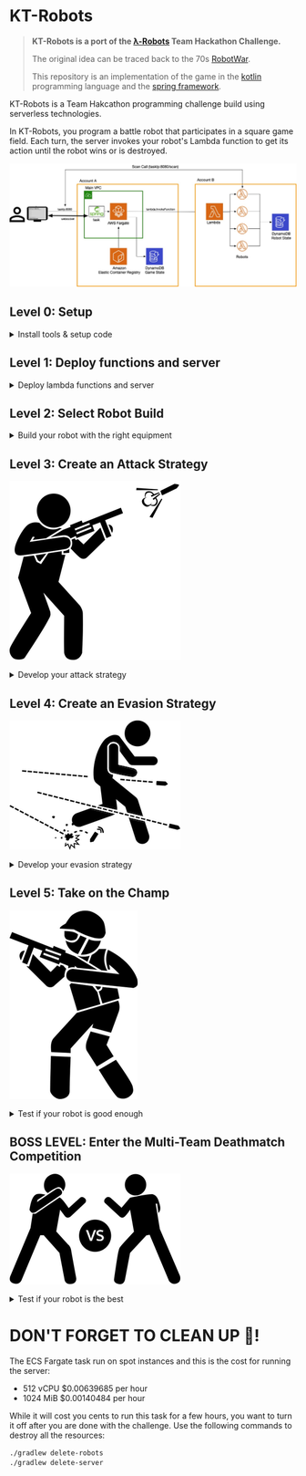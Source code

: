 # KT-Robots

> **KT-Robots is a port of the [λ-Robots](https://github.com/LambdaSharp/LambdaRobots) Team Hackathon Challenge.**
> 
> The original idea can be traced back to the 70s [RobotWar](https://corewar.co.uk/robotwar.htm). 
> 
> This repository is an implementation of the game in the [kotlin](https://kotlinlang.org/) programming language and the [spring framework](https://spring.io/).

KT-Robots is a Team Hakcathon programming challenge build using serverless technologies.

In KT-Robots, you program a battle robot that participates in a square game field. Each turn, the server invokes your robot's Lambda function to get its action until the robot wins or is destroyed.


![](images/kotlin-robots.jpg)
 
## Level 0: Setup

<details>
<summary>Install tools & setup code</summary>

### Install the required tools
Make sure that you have the following tools installed on your computer.
<details>
<summary>List of required tools</summary>

- [Download and install the JDK 11](https://www.oracle.com/java/technologies/javase-jdk11-downloads.html)
- [Download and install the AWS CLI](https://docs.aws.amazon.com/cli/latest/userguide/install-cliv2.html)
- [Download and install the serverless framework](https://www.serverless.com/framework/docs/providers/aws/guide/installation/)
</details>

### Setup AWS Account and CLI
The challenge requires an AWS account. AWS provides a [*Free Tier*](https://aws.amazon.com/free/), which is sufficient for the challenge.
<details>
<summary>Setup Instructions</summary>

- [Create an AWS Account](https://aws.amazon.com)
- [Configure your AWS profile with the AWS CLI for us-east-1](https://docs.aws.amazon.com/cli/latest/userguide/cli-chap-configure.html#cli-quick-configuration)
</details>

> **NOTE:** 
> 
> For this challenge we will be using the US-EAST-1 region

### Clone Git Challenge Repository
<details>
<summary>Clone command</summary>

Run the following command to clone the KT-Robots challenge. 
```bash
git clone git@github.com:onema/kt-robots.git
cd kt-robots
```
</details>
</details>

## Level 1: Deploy functions and server
<details>
<summary>Deploy lambda functions and server</summary>
 
### Deploy using CloudFormation and the Serverless Framework
From the command line use `gradlew` to run the `deploy-robots` task: 
```bash
./gradlew deploy-robots
```
<details>
<summary>Details</summary>

This task will 
- Compile the `lambda-robots` project
- Deploy the Lambda functions to your AWS account in the `us-east-1` region using the Serverless framework
</details>

<details>
<summary>Use the InjelliJ Gradle Plugin</summary>

Or use the IntelliJ Gradle plugin to execute the task.

![deployRobots](images/deployRobots.png)
</details>



Once the command has finished running, the output shows you the ARN of the lambda robots.
```bash
functions:
  BringYourOwnRobot: kotlin-robots-dev-BringYourOwnRobot
  YosemiteSam: kotlin-robots-dev-YosemiteSam
  HotShot: kotlin-robots-dev-HotShot
  RoboDog: kotlin-robots-dev-RoboDog
  TargetRobot: kotlin-robots-dev-TargetRobot
```

The `BringYourOwnRobot` is the robot you will be working on!

> **NOTE:** 
> 
> Open `lambda-robots/src/main/kotlin/io.onema.ktrobots.lambda/functions/BringYourOwnRobot` and customize the field `NAME` of your robot to distinguish it from other robots.

### Deploy the game server using CloudFormation 
From the command line use `gradlew` to run the `deploy-server` task:
```bash
./gradlew deploy-server
```
<details>
<summary>Details</summary>

This task performs the following actions:

- Compile the server
- Deploy the game server to your AWS account in the `us-east-1` region using CloudFormation
- Creates a docker image that runs the server
- Create an ECR docker repository to host the image
- Pushes the image to the new docker repository
- Creates a Fargate cluster
- Creates a service and runs a task exposing port 80

</details>

<details>
<summary>Getting the task IP Address</summary>
Once the deployment has finished, you have to log in to AWS to get the server IP:
- Amazon ECS
- Clusters
- ktrobots-server-cluster
- Tasks
- Select the task from the list
- Copy the Public IP
- You can also expand the task details and get a link to the CloudWatch logs

Once you have the IP paste it in your browser.
```bash
# For example
http://3.1.11.111/
```
</details>

<details>
<summary>Adding robots to game board</summary>

You can add the robot lambda function ARN to the game board client in the browser.  **You can add the ARN multiple times.**

![Game configuration](images/gameConfiguration.png)

Use the **Advance Configuration** to change any default settings.  Use **Clear Saved Config** to reset all settings to default.
</details>
</details>

## Level 2: Select Robot Build

<details>
<summary>Build your robot with the right equipment</summary>

The default server settings allow each robot to have `8` build points. You can spend your points in the following equipment:

| Equipment type | Description                                                                                                        |
| -------------- | ------------------------------------------------------------------------------------------------------------------ |
| engine         | Modify your robots speed and acceleration                                                                          |
| armor          | Protect your robot against missile and collision damage. Heavier armor will affect your speed and acceleration     |
| missile        | Missiles your robot can shoot. These have different velocity, damage points, ranges, blast radius and reload times |
| radar          | Allow your robot to detect enemies for a given distance and angle of view                                          |

To customize your robot build, open the `BringYourOwnRobot` function and update the values in the `LambdaRobotBuild` method. 
For additional details on the different equipment types see the [Robot Build](/docs/programming-reference.md#robot-build) section in the [Programming Reference](/docs/programming-reference.md). 

> **NOTE:** 
> 
> If you go over the allotted number of points, your robot will be immediately disqualified

</details>

## Level 3: Create an Attack Strategy
![attack](images/man-shooting-gun.png)

<details>
<summary>Develop your attack strategy</summary>

### Develop (or Copy) an Attack Strategy
Now that you have deployed all the robots to your account add the ARN of the `TargetRobot` multiple times to the KT-Robots server to create targets.


Update the behavior of `BringYourOwnRobot` to shoot down the target robots. 

### Use Luck - YosemiteSam 
For example, you can use luck, like `YosemiteSam`, which shoots in random directions.

![Yosemite Sam](images/yosemiteSam.png)

<details>
<summary>YosemiteSam Details</summary>

Yosemite Sam is fast and trigger happy!

This robot chooses a random angle on every turn and fires a missile. It has an extra-large engine that helps avoid attacks and keeps its distance from the edges of the game board to avoid collisions!

| Equipment | Type              | Points | Details |
| --------- | ----------------- | ------ | ------- |
| Armor     | Light             | 1      |         |
| Engine    | Extra Large       | 4      |         |
| Radar     | Ultra Short Range | 0      |         |
| Missile   | Dart              | 0      |         |
| Total     |                   | 5      |         |
</details>


### Use Targeting - HotShot 
This robot uses the `scan()` method to find enemies and aim missiles at them. 

![HotShot](images/hotShot.jpg)

<details>
<summary>HotShot Details</summary>

HotShot is patient and accurate; it hardly ever misses its target!

This robot uses the `scan()` method to find targets. If it doesn't find targets, it moves to a new location. If it receives damage, it initiates an evasive move. 

| Equipment | Type        | Points | Details |
| --------- | ----------- | ------ | ------- |
| Armor     | Medium      | 2      |         |
| Engine    | Large       | 3      |         |
| Radar     | Short Range | 1      |         |
| Missile   | Javelin     | 2      |         |
| Total     |             | 8      |         |
</details>

### Chase like a dog - RoboDog 

This robot uses the `scan()` method to find enemies and chases them causing collision damage.

![RoboDog](images/roboDog.jpg)

<details>
<summary>RoboDog Details</summary>

RoboDog moves at random and scans what is right in front of it. When this dog bites, it won't let go!

This robot uses the `scan()` method to find targets right in from of it. If it does it adjust it's heading to move towards the target, this dog can hit you with a missile and with collision damage!

| Equipment | Type              | Points | Details |
| --------- | ----------------- | ------ | ------- |
| Armor     | Light             | 2      |         |
| Engine    | Standard          | 3      |         |
| Radar     | Ultra Short Range | 0      |         |
| Missile   | Cannon            | 3      |         |
| Total     |                   | 8      |         |
</details>

### TargetRobot 

This robot just sits down and waits to be hit. 
![TargetRobot](images/targetRobot.png)

<details>
<summary>TargetRobot Details</summary>

Please don't be the target robot, and nobody wants to be the target robot!

| Equipment | Type              | Points | Details |
| --------- | ----------------- | ------ | ------- |
| Armor     | Heavy             | 3      |         |
| Engine    | Economy           | 0      |         |
| Radar     | Ultra Short Range | 0      |         |
| Missile   | Dart              | 0      |         |
| Total     |                   | 3      |         |
</details>


### Remember that 
- Other robots may be out of radar range, requiring your robot to move periodically. 
- Your robot can be damaged by its own missiles. 
- Check `gameInfo.farHitRange` to make sure your target is beyond the damage range. 
- If you don't mind a bit of self-inflicted pain, you can also use `gameInfo.nearHitRange` or even `game.directHitRange` instead.
</details>

## Level 4: Create an Evasion Strategy
![evade](images/man-evading.png)

<details>
<summary>Develop your evasion strategy</summary>
 
Add the `YosemiteSam` ARN twice to the KT-Robots server to create two attackers.

Now update the behavior of `BringYourOwnRobot` to avoid getting shot. 

<details>
<summary>Examples</summary>

You can be in continuous motion, like `YosemiteSam`, which zig-zags across the board, react to damage like `HotShot`,  or chase and ram into your opponents like `RoboDog`.

Beware that a robot cannot change heading without suddenly stopping if its speed exceeds `Robot.MaxSpeed`.
</details>
</details>

## Level 5: Take on the Champ
![take on the champ](images/the-champ.png)

<details>
<summary>Test if your robot is good enough</summary>

Add the `HotShot` ARN once to the KT-Robots server to create one formidable opponent.

Consider tuning one more time your robots build by updating the equipment
- engine
- armor
- missile
- radar

> 🎯 **Set the proper equipment to suit your attack and evasion strategies.**
 
>⚠️ **Remember that your build cannot exceed 8 points or your robot will be disqualified from the competition.**

</details>


## BOSS LEVEL: Enter the Multi-Team Deathmatch Competition

![death match](images/fight.png)

<details>
<summary>Test if your robot is the best</summary>

![killer-robots](images/killerRobots.jpg)


For the boss level, your opponent is every other team! Submit your robot ARN and see how well it fares.

Before submitting your ARN for the competition, allow access to invoke your function:
```bash
aws lambda add-permission --function-name "YOUR FUNCTION ARN GOES HERE" --action lambda:InvokeFunction --statement-id kt-robots-invoke-function --principal '*' --region us-east-1  
```

**May the odds be ever in your favor!**
</details>

# DON'T FORGET TO CLEAN UP 💸!

The ECS Fargate task run on spot instances and this is the cost for running the server:

- 512 vCPU $0.00639685 per hour
- 1024 MiB $0.00140484 per hour

While it will cost you cents to run this task for a few hours, you want to turn it off after you are done with the challenge.
Use the following commands to destroy all the resources:

```bash
./gradlew delete-robots
./gradlew delete-server
```
